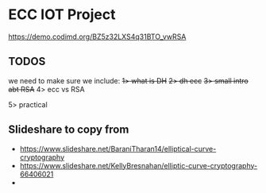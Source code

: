 # ECC IOT Project
https://demo.codimd.org/BZ5z32LXS4q31BTO_vwRSA

## TODOS
we need to make sure we include:
~~1> what is DH~~
~~2> dh ecc~~
~~3> small intro abt RSA~~
4> ecc vs RSA

5> practical


## Slideshare to copy from
- https://www.slideshare.net/BaraniTharan14/elliptical-curve-cryptography 
- https://www.slideshare.net/KellyBresnahan/elliptic-curve-cryptography-66406021
- 